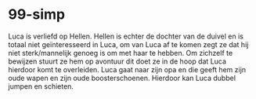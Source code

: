 # 99-simp
Luca is verliefd op Hellen. Hellen is echter de dochter van de duivel en is totaal niet geïnteresseerd in Luca, om van Luca af te komen zegt ze dat hij niet sterk/mannelijk genoeg is om met haar te hebben. Om zichzelf te bewijzen stuurt ze hem op avontuur dit doet ze in de hoop dat Luca hierdoor komt te overleiden. Luca gaat naar zijn opa en die geeft hem zijn oude wapen en zijn oude boosterschoenen. Hierdoor kan Luca dubbel jumpen en schieten. 
